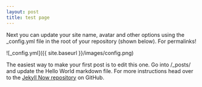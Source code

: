 ```yaml
---
layout: post
title: test page
---
```


Next you can update your site name, avatar and other options using the _config.yml file in the root of your repository (shown below). For permalinks!

![_config.yml]({{ site.baseurl }}/images/config.png)

The easiest way to make your first post is to edit this one. Go into /_posts/ and update the Hello World markdown file. For more instructions head over to the [Jekyll Now repository](https://github.com/barryclark/jekyll-now) on GitHub.

